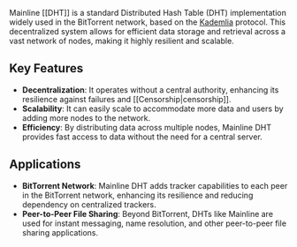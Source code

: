 Mainline [[DHT]] is a standard Distributed Hash Table (DHT) implementation widely used in the BitTorrent network, based on the [Kademlia](https://en.wikipedia.org/wiki/Kademlia) protocol. This decentralized system allows for efficient data storage and retrieval across a vast network of nodes, making it highly resilient and scalable.

## Key Features

- **Decentralization**: It operates without a central authority, enhancing its resilience against failures and [[Censorship|censorship]].
- **Scalability**: It can easily scale to accommodate more data and users by adding more nodes to the network.
- **Efficiency**: By distributing data across multiple nodes, Mainline DHT provides fast access to data without the need for a central server.

## Applications

- **BitTorrent Network**: Mainline DHT adds tracker capabilities to each peer in the BitTorrent network, enhancing its resilience and reducing dependency on centralized trackers.
- **Peer-to-Peer File Sharing**: Beyond BitTorrent, DHTs like Mainline are used for instant messaging, name resolution, and other peer-to-peer file sharing applications.

